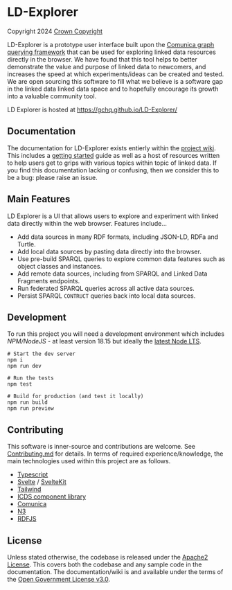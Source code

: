 # LD-Explorer

Copyright 2024 [Crown Copyright](https://www.nationalarchives.gov.uk/information-management/re-using-public-sector-information/uk-government-licensing-framework/crown-copyright/)

LD-Explorer is a prototype user interface built upon the [Comunica graph querying framework](https://comunica.dev/) that can be used for exploring linked data resources directly in the browser. We have found that this tool helps to better demonstrate the value and purpose of linked data to newcomers, and increases the speed at which experiments/ideas can be created and tested. We are open sourcing this software to fill what we believe is a software gap in the linked data linked data space and to hopefully encourage its growth into a valuable community tool.

LD Explorer is hosted at https://gchq.github.io/LD-Explorer/

## Documentation

The documentation for LD-Explorer exists entierly within the [project wiki](https://github.com/gchq/LD-Explorer/wiki). This includes a [getting started](https://github.com/gchq/LD-Explorer/wiki/Getting-Started) guide as well as a host of resources written to help users get to grips with various topics within topic of linked data. If you find this documentation lacking or confusing, then we consider this to be a bug: please raise an issue.

## Main Features

LD Explorer is a UI that allows users to explore and experiment with linked data directly within the web browser. Features include...

- Add data sources in many RDF formats, including JSON-LD, RDFa and Turtle.
- Add local data sources by pasting data directly into the browser.
- Use pre-build SPARQL queries to explore common data features such as object classes and instances.
- Add remote data sources, including from SPARQL and Linked Data Fragments endpoints.
- Run federated SPARQL queries across all active data sources.
- Persist SPARQL `CONTRUCT` queries back into local data sources.

## Development

To run this project you will need a development environment which includes _NPM/NodeJS_ - at least version 18.15 but ideally the [latest Node LTS](https://nodejs.org/en).

```
# Start the dev server
npm i
npm run dev

# Run the tests
npm test

# Build for production (and test it locally)
npm run build
npm run preview
```

## Contributing

This software is inner-source and contributions are welcome. See [Contributing.md](./CONTRIBUTING.md) for details. In terms of required experience/knowledge, the main technologies used within this project are as follows.

- [Typescript](https://www.typescriptlang.org/)
- [Svelte](https://svelte.dev/) / [SvelteKit](https://kit.svelte.dev/)
- [Tailwind](https://tailwindcss.com/)
- [ICDS component library](https://design.sis.gov.uk/components)
- [Comunica](https://comunica.dev/)
- [N3](https://rdf.js.org/N3.js/)
- [RDFJS](https://rdf.js.org/)

## License

Unless stated otherwise, the codebase is released under the [Apache2 License](https://www.apache.org/licenses/LICENSE-2.0). This covers both the codebase and any sample code in the documentation. The documentation/wiki is and available under the terms of the [Open Government License v3.0](https://www.nationalarchives.gov.uk/doc/open-government-licence/version/3/).
